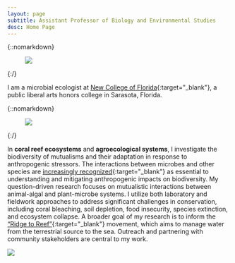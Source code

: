 ```yaml
---
layout: page
subtitle: Assistant Professor of Biology and Environmental Studies
desc: Home Page
---
```


<div class="lead pretty-links">

{::nomarkdown} 
<figure class="site-profile">
    <img src="{{ site.baseurl }}/assets/img/profile.jpg">
</figure>
{:/}

I am a microbial ecologist at [New College of Florida](https://www.ncf.edu/academics/undergraduate-program/division-of-natural-sciences/biology/){:target="_blank"}, a public liberal arts honors college in Sarasota, Florida.

{::nomarkdown} 
<figure class="site-profile">
    <img src="{{ site.baseurl }}/assets/img/diving.jpg">
</figure>
{:/}

In **coral reef ecosystems** and **agroecological systems**, I investigate the biodiversity of mutualisms and their adaptation in response to anthropogenic stressors. The interactions between microbes and other species are [increasingly recognized](https://royalsocietypublishing.org/doi/full/10.1098/rspb.2018.2448){:target="_blank"} as essential to understanding and mitigating anthropogenic impacts on biodiversity. My question-driven research focuses on mutualistic interactions between animal-algal and plant-microbe systems. I utilize both laboratory and fieldwork approaches to address significant challenges in conservation, including coral bleaching, soil depletion, food insecurity, species extinction, and ecosystem collapse. A broader goal of my research is to inform the [“Ridge to Reef”](https://www.iucn.org/theme/water/our-work/current-projects/ridge-reef){:target="_blank"} movement, which aims to manage water from the terrestrial source to the sea. Outreach and partnering with community stakeholders are central to my work.

<img src="{{ site.baseurl }}/assets/img/diving.jpg">

</div>

